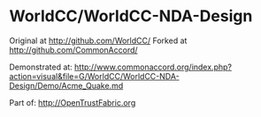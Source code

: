 # WorldCC/WorldCC-NDA-Design

Original at http://github.com/WorldCC/
Forked at http://github.com/CommonAccord/

Demonstrated at:
http://www.commonaccord.org/index.php?action=visual&file=G/WorldCC/WorldCC-NDA-Design/Demo/Acme_Quake.md

Part of: http://OpenTrustFabric.org


